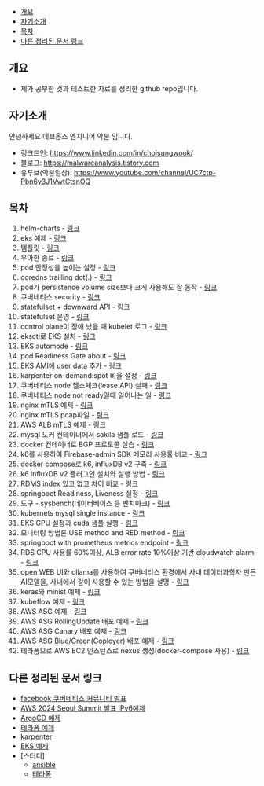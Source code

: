<!-- TOC -->

- [개요](#%EA%B0%9C%EC%9A%94)
- [자기소개](#%EC%9E%90%EA%B8%B0%EC%86%8C%EA%B0%9C)
- [목차](#%EB%AA%A9%EC%B0%A8)
- [다른 정리된 문서 링크](#%EB%8B%A4%EB%A5%B8-%EC%A0%95%EB%A6%AC%EB%90%9C-%EB%AC%B8%EC%84%9C-%EB%A7%81%ED%81%AC)

<!-- /TOC -->

## 개요

* 제가 공부한 것과 테스트한 자료를 정리한 github repo입니다.

## 자기소개

안녕하세요 데브옵스 엔지니어 악분 입니다.

* 링크드인: https://www.linkedin.com/in/choisungwook/
* 블로그: https://malwareanalysis.tistory.com
* 유투브(악분일상): https://www.youtube.com/channel/UC7ctp-Pbn6y3J1VwtCtsnOQ

## 목차

1. helm-charts - [링크](./helm)
2. eks 예제 - [링크](./eks)
3. 템플릿 - [링크](./template)
4. 우아한 종료 - [링크](./prestop/)
5. pod 안정성을 높이는 설정 - [링크](./pod-stability-manifests/)
6. coredns trailling dot(.) - [링크](./stress-coredns/)
7. pod가 persistence volume size보다 크게 사용해도 잘 동작 - [링크](./storage/over_size/)
8. 쿠버네티스 security - [링크](./security/)
9. statefulset + downward API - [링크](./statefulset_podname/)
10. statefulset 운영 - [링크](./operate_statefulset/)
11. control plane이 장애 났을 때 kubelet 로그 - [링크](./kubernetes/api-server-failure/)
12. eksctl로 EKS 설치 - [링크](./kubernetes/eks/eksctl/)
13. EKS automode - [링크](./kubernetes/eks/automode/)
14. pod Readiness Gate about - [링크](./kubernetes/eks/ALB_readiness_gate/)
15. EKS AMI에 user data 추가 - [링크](./kubernetes/eks/eks_ami_with_userdata/)
16. karpenter on-demand:spot 비율 설정 - [링크](./kubernetes/eks/karpenter/ratio_ondemand_and_spot/)
17. 쿠버네티스 node 헬스체크(lease API) 실패 - [링크](./kubernetes/leaseAPI/)
18. 쿠버네티스 node not ready일때 일어나는 일 - [링크](./kubernetes/node_not_ready/)
19. nginx mTLS 예제 - [링크](./computer_science/mTLS/nginx/)
20. nginx mTLS pcap파일 - [링크](./pcap_files/mTLS_with_nginx/)
21. AWS ALB mTLS 예제 - [링크](./computer_science/mTLS/aws/ALB/)
22. mysql 도커 컨테이너에서 sakila 샘플 로드 - [링크](./common/mysql_sakila_sample/)
23. docker 컨테이너로 BGP 프로토콜 실습 - [링크](./computer_science/BGP_protocol/)
24. k6를 사용하여 Firebase-admin SDK 메모리 사용률 비교 - [링크](./backend/firebase-fcm/)
25. docker compose로 k6, influxDB v2 구축 - [링크](./tools/k6/)
26. k6 influxDB v2 플러그인 설치와 실행 방법 - [링크](./tools/k6/influxdb_v2.md)
27. RDMS index 있고 없고 차이 비교 - [링크](./computer_science/database_index/)
28. springboot Readiness, Liveness 설정 - [링크](./backend/readiness/src/main/resources/application.yaml)
29. 도구 - sysbench(데이터베이스 등 벤치마크) - [링크](./tools/sysbench/)
30. kubernets mysql single instance - [링크](./common/kubernetes_mysql_single_instance/)
31. EKS GPU 설정과 cuda 샘플 실행 - [링크](./kubernetes/eks/gpu_node/)
32. 모니터링 방법론 USE method and RED method - [링크](./computer_science/red_and_use_method/)
33. springboot with prometheus metrics endpoint - [링크](./backend/spring-helloworld-with-prometheus/)
34. RDS CPU 사용률 60%이상, ALB error rate 10%이상 기반 cloudwatch alarm - [링크](./aws/cloudwatch_alarm_and_slack/)
35. open WEB UI와 ollama를 사용하여 쿠버네티스 환경에서 사내 데이터과학자 만든 AI모델을, 사내에서 같이 사용할 수 있는 방법을 설명 - [링크](./mlops/mcp_and_openwebui/)
36. keras와 minist 예제 - [링크](./mlops/training_examples/minist_with_keras/)
37. kubeflow 예제 - [링크](./mlops/kubeflow/)
38. AWS ASG 예제 - [링크](./aws/auto_scaling_group/examples/01_basic/)
39. AWS ASG RollingUpdate 배포 예제 - [링크](./aws/auto_scaling_group/examples/02_rollingupdate/)
40. AWS ASG Canary 배포 예제 - [링크](./aws/auto_scaling_group/examples/02_canary/)
41. AWS ASG Blue/Green(Goployer) 배포 예제 - [링크](./aws/auto_scaling_group/goployer/)
42. 테라폼으로 AWS EC2 인스턴스로 nexus 생성(docker-compose 사용) - [링크](./aws/codebuild/github_action/terraform/)

## 다른 정리된 문서 링크

* [facebook 쿠버네티스 커뮤니티 발표](https://github.com/choisungwook/terraform_practice)
* [AWS 2024 Seoul Summit 발표 IPv6예제](https://github.com/choisungwook/aws_ipv6)
* [ArgoCD 예제](https://github.com/choisungwook/argocd-practice)
* [테라폼 예제](https://github.com/choisungwook/terraform_practice)
* [karpenter](https://github.com/choisungwook/karpenter)
* [EKS 예제](https://github.com/choisungwook/eks-practice)
* [스터디]
  * [ansible](https://github.com/choisungwook/ansible_practice)
  * [테라폼](https://github.com/sungwook-practice/t101-study)
